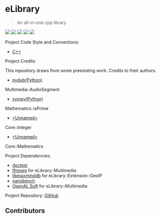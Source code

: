 # eLibrary
> An all-in-one cpp library

![](https://img.shields.io/github/actions/workflow/status/eSoftwareOrganization/eLibrary/ci.yml)
![](https://ci.appveyor.com/api/projects/status/fn5qnydylfm5xe93?svg=true)
![](https://img.shields.io/github/license/eSoftwareOrganization/eLibrary)
![](https://app.fossa.com/api/projects/git%2Bgithub.com%2Fldgeng%2FeLibrary.svg?type=shield)
![](https://img.shields.io/github/repo-size/eSoftwareOrganization/eLibrary)

Project Code Style and Conventions:
+ [C++](https://github.com/isocpp/CppCoreGuidelines/blob/master/CppCoreGuidelines.md)

Project Credits:

This repository draws from some preexisting work. Credits to their authors.
+ [pydub(Python)](https://github.com/jiaaro/pydub)

Multimedia::AudioSegment

+ [sympy(Python)](https://github.com/sympy/sympy)

Mathematics::isPrime
+ [\<Unnamed>](https://blog.csdn.net/code4101/article/details/38705155)

Core::Integer
+ [\<Unnamed>](https://www.cnblogs.com/CocoonFan/p/3164221.html)

Core::Mathematics

Project Dependencies:
+ [doctest](https://github.com/doctest/doctest)
+ [ffmpeg](https://ffmpeg.org) for eLibrary::Multimedia
+ [libmaxminddb](https://github.com/maxmind/libmaxminddb) for eLibrary::Extension::GeoIP
+ [nanobench](https://github.com/martinus/nanobench)
+ [OpenAL Soft](https://github.com/kcat/openal-soft) for eLibrary::Multimedia

Project Repository: [GitHub](https://github.com/eSoftwareOrganization/eLibrary)

## Contributors

<!-- ALL-CONTRIBUTORS-LIST:START - Do not remove or modify this section -->
<!-- prettier-ignore-start -->
<!-- markdownlint-disable -->

<!-- markdownlint-restore -->
<!-- prettier-ignore-end -->

<!-- ALL-CONTRIBUTORS-LIST:END -->
